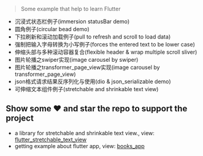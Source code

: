 >Some example that help to learn Flutter

* 沉浸式状态栏例子(immersion statusBar demo)
* 圆角例子(circular bead demo)
* 下拉刷新和滚动加载例子(pull to refresh and scroll to load data)
* 强制把输入字母转换为小写例子(forces the entered text to be lower case)
* 伸缩头部与多种滚动容器复合(flexible header & wrap multiple scroll sliver)
* 图片轮播之swiper实现(image carousel by swiper)
* 图片轮播之transformer_page_view实现(image carousel by transformer_page_view)
* json格式请求结果反序列化与使用(dio & json_serializable demo)
* 可伸缩文本组件例子(stretchable and shrinkable text view)

## Show some :heart: and star the repo to support the project

* a library for stretchable and shrinkable text view., view: [flutter_stretchable_text_view](https://github.com/shellhong6/flutter_stretchable_text_view)
* getting example about flutter app, view: [books_app](https://github.com/shellhong6/books_app)